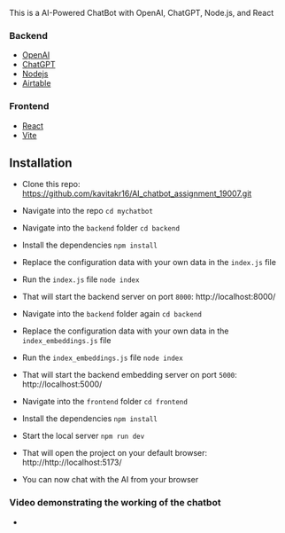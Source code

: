 This is a AI-Powered ChatBot with OpenAI, ChatGPT, Node.js, and React

### Backend

- [OpenAI](https://openai.com/)
- [ChatGPT](https://platform.openai.com/)
- [Nodejs](https://nodejs.org/en)
- [Airtable](https://airtable.com/)

### Frontend

- [React](https://react.dev/)
- [Vite](https://vitejs.dev/)

## Installation

- Clone this repo: https://github.com/kavitakr16/AI_chatbot_assignment_19007.git
- Navigate into the repo `cd mychatbot`

- Navigate into the `backend` folder `cd backend`
- Install the dependencies `npm install`
- Replace the configuration data with your own data in the `index.js` file
- Run the `index.js` file `node index`
- That will start the backend server on port `8000`: http://localhost:8000/

- Navigate into the `backend` folder again `cd backend`
- Replace the configuration data with your own data in the `index_embeddings.js` file
- Run the `index_embeddings.js` file `node index`
- That will start the backend embedding server on port `5000`: http://localhost:5000/

- Navigate into the `frontend` folder `cd frontend`
- Install the dependencies `npm install`
- Start the local server `npm run dev`

- That will open the project on your default browser: http://http://localhost:5173/
- You can now chat with the AI from your browser

### Video demonstrating the working of the chatbot

-
